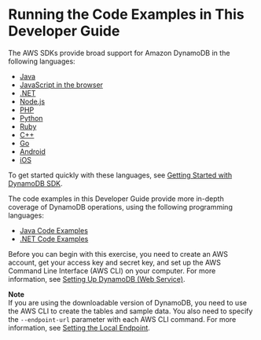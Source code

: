 # Running the Code Examples in This Developer Guide<a name="CodeSamples"></a>

The AWS SDKs provide broad support for Amazon DynamoDB in the following languages:
+ [ Java](https://aws.amazon.com/sdk-for-java)
+ [JavaScript in the browser](https://aws.amazon.com/sdk-for-browser)
+ [\.NET](https://aws.amazon.com/sdk-for-net)
+ [Node\.js](https://aws.amazon.com/sdk-for-node-js)
+ [PHP](https://aws.amazon.com/sdk-for-php)
+ [Python](https://aws.amazon.com/sdk-for-python)
+ [Ruby](https://aws.amazon.com/sdk-for-ruby)
+ [C\+\+](https://aws.amazon.com/sdk-for-cpp)
+ [Go](https://aws.amazon.com/sdk-for-go)
+ [Android](https://aws.amazon.com/mobile/sdk/)
+ [iOS](https://aws.amazon.com/mobile/sdk/)

To get started quickly with these languages, see [Getting Started with DynamoDB SDK](GettingStarted.md)\.

The code examples in this Developer Guide provide more in\-depth coverage of DynamoDB operations, using the following programming languages:
+ [Java Code Examples](CodeSamples.Java.md)
+ [\.NET Code Examples](CodeSamples.DotNet.md)

Before you can begin with this exercise, you need to create an AWS account, get your access key and secret key, and set up the AWS Command Line Interface \(AWS CLI\) on your computer\. For more information, see [Setting Up DynamoDB \(Web Service\)](SettingUp.DynamoWebService.md)\.

**Note**  
If you are using the downloadable version of DynamoDB, you need to use the AWS CLI to create the tables and sample data\. You also need to specify the `--endpoint-url` parameter with each AWS CLI command\. For more information, see [Setting the Local Endpoint](DynamoDBLocal.UsageNotes.md#DynamoDBLocal.Endpoint)\.